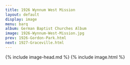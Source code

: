 ```yaml
---
title: 1926 Wynnum West Mission
layout: default
display: image
menu: barq
album: German Baptist Churches Album
image: 1926-Wynnum-West-Mission.jpg
prev: 1926-Gordon-Park.html
next: 1927-Graceville.html
---
```

{% include image-head.md %}
{% include image.html %}
